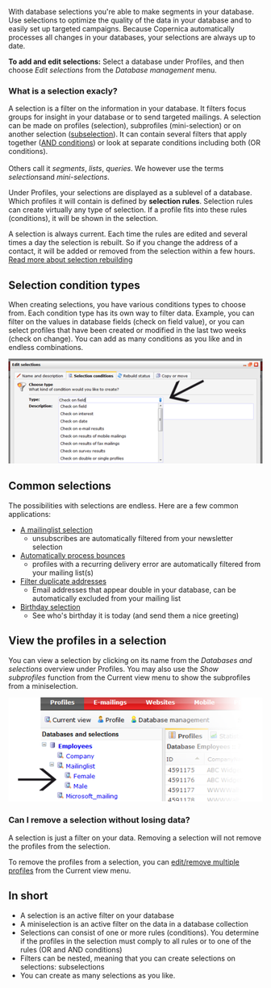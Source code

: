 With database selections you're able to make segments in your database.
Use selections to optimize the quality of the data in your database and
to easily set up targeted campaigns. Because Copernica automatically
processes all changes in your databases, your selections are always up
to date.

**To add and edit selections:** Select a database under Profiles, and
then choose *Edit selections* from the *Database management* menu.

### What is a selection exacly?

A selection is a filter on the information in your database. It filters
focus groups for insight in your database or to send targeted mailings.
A selection can be made on profiles (selection), subprofiles
(mini-selection) or on another selection
([subselection](http://www.copernica.com/en/support/creating-subselections)).
It can contain several filters that apply together ([AND
conditions](http://www.copernica.com/en/support/or-and-and-selection-conditions))
or look at separate conditions including both (OR conditions).\
 \
 Others call it *segments*, *lists*, *queries*. We however use the terms
*selections*and *mini-selections*.

Under Profiles, your selections are displayed as a sublevel of a
database. Which profiles it will contain is defined by **selection
rules**. Selection rules can create virtually any type of selection. If
a profile fits into these rules (conditions), it will be shown in the
selection.

A selection is always current. Each time the rules are edited and
several times a day the selection is rebuilt. So if you change the
address of a contact, it will be added or removed from the selection
within a few hours. [Read more about selection
rebuilding](http://www.copernica.com/en/support/how-are-selections-re-built)

Selection condition types
-------------------------

When creating selections, you have various conditions types to choose
from. Each condition type has its own way to filter data. Example, you
can filter on the values ​​in database fields (check on field value), or
you can select profiles that have been created or modified in the last
two weeks (check on change). You can add as many conditions as you like
and in endless combinations.

![](images/selection-conditiontypes.png)

Common selections
-----------------

The possibilities with selections are endless. Here are a few common
applications:

-   [A mailinglist
    selection](http://www.copernica.com/en/support/create-a-mailing-list)
    - unsubscribes are automatically filtered from your newsletter
    selection
-   [Automatically process
    bounces](https://www.copernica.com/en/support/automatically-process-bounces)
    - profiles with a recurring delivery error are automatically
    filtered from your mailing list(s)
-   [Filter duplicate
    addresses](https://www.copernica.com/en/support/how-do-i-remove-duplicate-contacts-profiles)
    - Email addresses that appear double in your database, can be
    automatically excluded from your mailing list
-   [Birthday
    selection](http://www.copernica.com/en/support/how-to-create-a-birthday-selection)
    - See who's birthday it is today (and send them a nice greeting)

View the profiles in a selection
--------------------------------

You can view a selection by clicking on its name from the *Databases and
selections* overview under Profiles. You may also use the *Show
subprofiles* function from the Current view menu to show the subprofiles
from a miniselection.

![](images/selections-subselection-overview.png)

### Can I remove a selection without losing data?

A selection is just a filter on your data. Removing a selection will not
remove the profiles from the selection.

To remove the profiles from a selection, you can [edit/remove multiple
profiles](https://www.copernica.com/en/support/edit-or-remove-all-profiles-from-a-database-or-selection-at-once)
from the Current view menu.

In short
--------

-   A selection is an active filter on your database
-   A miniselection is an active filter on the data in a database
    collection
-   Selections can consist of one or more rules (conditions). You
    determine if the profiles in the selection must comply to all rules
    or to one of the rules (OR and AND conditions)
-   Filters can be nested, meaning that you can create selections on
    selections: subselections
-   You can create as many selections as you like.


